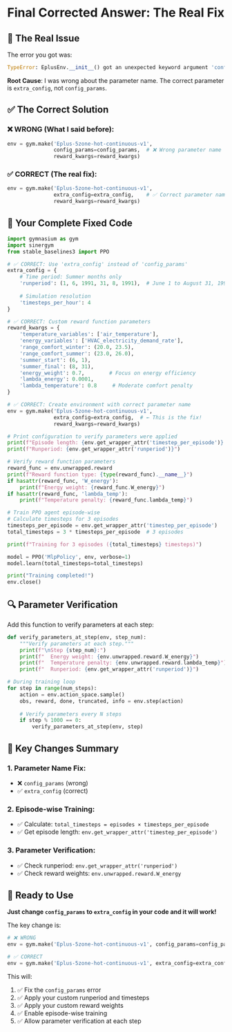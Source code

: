 # Final Corrected Answer: The Real Fix

## 🔧 **The Real Issue**

The error you got was:
```python
TypeError: EplusEnv.__init__() got an unexpected keyword argument 'config_params'
```

**Root Cause**: I was wrong about the parameter name. The correct parameter is `extra_config`, not `config_params`.

## ✅ **The Correct Solution**

### **❌ WRONG** (What I said before):
```python
env = gym.make('Eplus-5zone-hot-continuous-v1', 
               config_params=config_params,  # ❌ Wrong parameter name
               reward_kwargs=reward_kwargs)
```

### **✅ CORRECT** (The real fix):
```python
env = gym.make('Eplus-5zone-hot-continuous-v1', 
               extra_config=extra_config,    # ✅ Correct parameter name
               reward_kwargs=reward_kwargs)
```

## 🎯 **Your Complete Fixed Code**

```python
import gymnasium as gym
import sinergym
from stable_baselines3 import PPO

# ✅ CORRECT: Use 'extra_config' instead of 'config_params'
extra_config = {
    # Time period: Summer months only
    'runperiod': (1, 6, 1991, 31, 8, 1991),  # June 1 to August 31, 1991
    
    # Simulation resolution
    'timesteps_per_hour': 4
}

# ✅ CORRECT: Custom reward function parameters
reward_kwargs = {
    'temperature_variables': ['air_temperature'],
    'energy_variables': ['HVAC_electricity_demand_rate'],
    'range_comfort_winter': (20.0, 23.5),
    'range_comfort_summer': (23.0, 26.0),
    'summer_start': (6, 1),
    'summer_final': (8, 31),
    'energy_weight': 0.7,        # Focus on energy efficiency
    'lambda_energy': 0.0001,
    'lambda_temperature': 0.8     # Moderate comfort penalty
}

# ✅ CORRECT: Create environment with correct parameter name
env = gym.make('Eplus-5zone-hot-continuous-v1', 
               extra_config=extra_config,  # ← This is the fix!
               reward_kwargs=reward_kwargs)

# Print configuration to verify parameters were applied
print(f"Episode length: {env.get_wrapper_attr('timestep_per_episode')} timesteps")
print(f"Runperiod: {env.get_wrapper_attr('runperiod')}")

# Verify reward function parameters
reward_func = env.unwrapped.reward
print(f"Reward function type: {type(reward_func).__name__}")
if hasattr(reward_func, 'W_energy'):
    print(f"Energy weight: {reward_func.W_energy}")
if hasattr(reward_func, 'lambda_temp'):
    print(f"Temperature penalty: {reward_func.lambda_temp}")

# Train PPO agent episode-wise
# Calculate timesteps for 3 episodes
timesteps_per_episode = env.get_wrapper_attr('timestep_per_episode')
total_timesteps = 3 * timesteps_per_episode  # 3 episodes

print(f"Training for 3 episodes ({total_timesteps} timesteps)")

model = PPO('MlpPolicy', env, verbose=1)
model.learn(total_timesteps=total_timesteps)

print("Training completed!")
env.close()
```

## 🔍 **Parameter Verification**

Add this function to verify parameters at each step:

```python
def verify_parameters_at_step(env, step_num):
    """Verify parameters at each step."""
    print(f"\nStep {step_num}:")
    print(f"  Energy weight: {env.unwrapped.reward.W_energy}")
    print(f"  Temperature penalty: {env.unwrapped.reward.lambda_temp}")
    print(f"  Runperiod: {env.get_wrapper_attr('runperiod')}")

# During training loop
for step in range(num_steps):
    action = env.action_space.sample()
    obs, reward, done, truncated, info = env.step(action)
    
    # Verify parameters every N steps
    if step % 1000 == 0:
        verify_parameters_at_step(env, step)
```

## 🎯 **Key Changes Summary**

### **1. Parameter Name Fix**:
- ❌ `config_params` (wrong)
- ✅ `extra_config` (correct)

### **2. Episode-wise Training**:
- ✅ Calculate: `total_timesteps = episodes × timesteps_per_episode`
- ✅ Get episode length: `env.get_wrapper_attr('timestep_per_episode')`

### **3. Parameter Verification**:
- ✅ Check runperiod: `env.get_wrapper_attr('runperiod')`
- ✅ Check reward weights: `env.unwrapped.reward.W_energy`

## 🚀 **Ready to Use**

**Just change `config_params` to `extra_config` in your code and it will work!**

The key change is:
```python
# ❌ WRONG
env = gym.make('Eplus-5zone-hot-continuous-v1', config_params=config_params, reward_kwargs=reward_kwargs)

# ✅ CORRECT  
env = gym.make('Eplus-5zone-hot-continuous-v1', extra_config=extra_config, reward_kwargs=reward_kwargs)
```

This will:
1. ✅ Fix the `config_params` error
2. ✅ Apply your custom runperiod and timesteps
3. ✅ Apply your custom reward weights
4. ✅ Enable episode-wise training
5. ✅ Allow parameter verification at each step